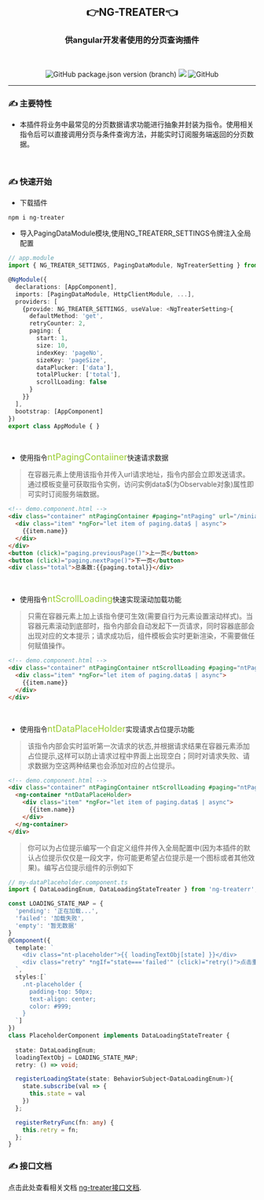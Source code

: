 ## <div align="center">👉NG-TREATER👈</div>
### <div align="center">供angular开发者使用的分页查询插件</div>

<br>

<div align="center">

![GitHub package.json version (branch)](https://img.shields.io/github/package-json/v/velley/ng-treater/master)
![](https://img.shields.io/badge/angular-v12.x-green.svg)
![GitHub](https://img.shields.io/github/license/velley/ng-treater)


</div>

----

### ✍ 主要特性
- 本插件将业务中最常见的分页数据请求功能进行抽象并封装为指令。使用相关指令后可以直接调用分页与条件查询方法，并能实时订阅服务端返回的分页数据。

<br>

### ✍ 快速开始
- 下载插件
```
npm i ng-treater
```
- 导入PagingDataModule模块,使用NG_TREATERR_SETTINGS令牌注入全局配置
```ts
// app.module
import { NG_TREATER_SETTINGS, PagingDataModule, NgTreaterSetting } from 'ng-treater';

@NgModule({
  declarations: [AppComponent],
  imports: [PagingDataModule, HttpClientModule, ...],
  providers: [
    {provide: NG_TREATER_SETTINGS, useValue: <NgTreaterSetting>{
      defaultMethod: 'get',
      retryCounter: 2,
      paging: {
        start: 1,
        size: 10,
        indexKey: 'pageNo',
        sizeKey: 'pageSize',
        dataPlucker: ['data'],
        totalPlucker: ['total'],
        scrollLoading: false
      }
    }}
  ],
  bootstrap: [AppComponent]
})
export class AppModule { }
```

<br>

- 使用指令<font color="yellowgreen" size="4">ntPagingContaiiner</font>快速请求数据
> 在容器元素上使用该指令并传入url请求地址，指令内部会立即发送请求。通过模板变量可获取指令实例，访问实例data$(为Observable对象)属性即可实时订阅服务端数据。
```html
<!-- demo.component.html -->
<div class="container" ntPagingContainer #paging="ntPaging" url="/miniapp/queryOrganization">  
  <div class="item" *ngFor="let item of paging.data$ | async">
    {{item.name}}
  </div>      
</div>
<button (click)="paging.previousPage()">上一页</button>
<button (click)="paging.nextPage()">下一页</button>
<div class="total">总条数:{{paging.total}}</div>
```


<br>

- 使用指令<font color="yellowgreen" size="4">ntScrollLoading</font>快速实现滚动加载功能
> 只需在容器元素上加上该指令便可生效(需要自行为元素设置滚动样式)。当容器元素滚动到底部时，指令内部会自动发起下一页请求，同时容器底部会出现对应的文本提示；请求成功后，组件模板会实时更新渲染，不需要做任何赋值操作。
```html
<!-- demo.component.html -->
<div class="container" ntPagingContainer ntScrollLoading #paging="ntPaging" url="/miniapp/queryOrganization">  
  <div class="item" *ngFor="let item of paging.data$ | async">
    {{item.name}}
  </div>      
</div>
```

<br>

- 使用指令<font color="yellowgreen" size="4">ntDataPlaceHolder</font>实现请求占位提示功能
> 该指令内部会实时监听第一次请求的状态,并根据请求结果在容器元素添加占位提示,这样可以防止请求过程中界面上出现空白；同时对请求失败、请求数据为空这两种结果也会添加对应的占位提示。
```html
<!-- demo.component.html -->
<div class="container" ntPagingContainer ntScrollLoading #paging="ntPaging" url="/miniapp/queryOrganization">  
  <ng-container *ntDataPlaceHolder>
    <div class="item" *ngFor="let item of paging.data$ | async">
      {{item.name}}
    </div>
  </ng-container>     
</div>
```

> 你可以为占位提示编写一个自定义组件并传入全局配置中(因为本插件的默认占位提示仅仅是一段文字，你可能更希望占位提示是一个图标或者其他效果)。编写占位提示组件的示例如下
```ts
// my-dataPlaceholder.component.ts
import { DataLoadingEnum, DataLoadingStateTreater } from 'ng-treaterr';

const LOADING_STATE_MAP = {
  'pending': '正在加载...',
  'failed': '加载失败',
  'empty': '暂无数据'
}
@Component({
  template: `    
    <div class="nt-placeholder">{{ loadingTextObj[state] }}</div>   
    <div class="retry" *ngIf="state==='failed'" (click)="retry()">点击重试</div> 
  `,
  styles:[`
    .nt-placeholder {
      padding-top: 50px;
      text-align: center;
      color: #999;
    }
  `]
})
class PlaceholderComponent implements DataLoadingStateTreater {
  
  state: DataLoadingEnum;
  loadingTextObj = LOADING_STATE_MAP;
  retry: () => void;

  registerLoadingState(state: BehaviorSubject<DataLoadingEnum>){
    state.subscribe(val => {
      this.state = val
    })
  };

  registerRetryFunc(fn: any) {
    this.retry = fn;
  };
}
```

### ✍ 接口文档
点击此处查看相关文档 [ng-treater接口文档](./projects/ng-treater/README.md).
